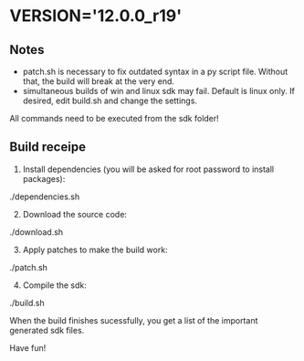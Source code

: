 VERSION='12.0.0_r19'
====================

Notes
-----

- patch.sh is necessary to fix outdated syntax in a py script file. Without that, the build will break at the very end.
- simultaneous builds of win and linux sdk may fail. Default is linux only. If desired, edit build.sh and change the settings.

All commands need to be executed from the sdk folder!

Build receipe
-------------

1) Install dependencies (you will be asked for root password to install packages):

./dependencies.sh

2) Download the source code:

./download.sh

3) Apply patches to make the build work:

./patch.sh

4) Compile the sdk:

./build.sh

When the build finishes sucessfully, you get a list of the important generated sdk files.

Have fun!
